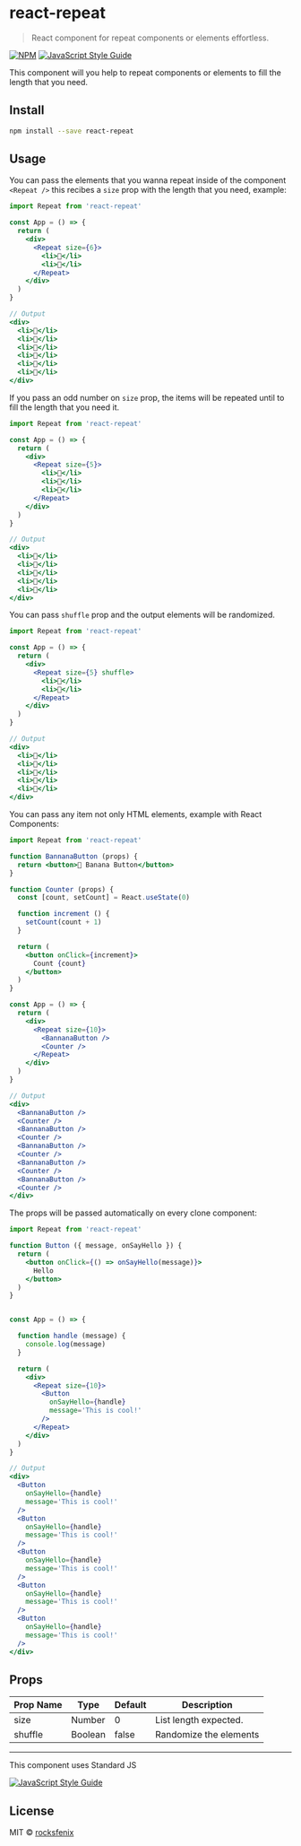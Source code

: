 # react-repeat

> React component for repeat components or elements effortless.

[![NPM](https://img.shields.io/npm/v/react-repeat.svg)](https://www.npmjs.com/package/react-repeat) [![JavaScript Style Guide](https://img.shields.io/badge/code_style-standard-brightgreen.svg)](https://standardjs.com)

This component will you help to repeat components or elements to fill the length that you need.

## Install

```bash
npm install --save react-repeat
```

## Usage

You can pass the elements that you wanna repeat inside of the component ``<Repeat />`` this recibes a ``size`` prop with the length that you need, example:

```jsx
import Repeat from 'react-repeat'

const App = () => {
  return (
    <div>
      <Repeat size={6}>
        <li>🍌</li>
        <li>🍓</li>
      </Repeat>
    </div>
  )
}

// Output
<div>
  <li>🍌</li>
  <li>🍓</li>
  <li>🍌</li>
  <li>🍓</li>
  <li>🍌</li>
  <li>🍓</li>
</div>
```

If you pass an odd number on ``size`` prop, the items will be repeated until to fill the length that you need it.

```jsx
import Repeat from 'react-repeat'

const App = () => {
  return (
    <div>
      <Repeat size={5}>
        <li>🍌</li>
        <li>🍓</li>
        <li>🍏</li>
      </Repeat>
    </div>
  )
}

// Output
<div>
  <li>🍌</li>
  <li>🍓</li>
  <li>🍏</li>
  <li>🍌</li>
  <li>🍓</li>
</div>
```

You can pass ``shuffle`` prop and the output elements will be randomized.

```jsx
import Repeat from 'react-repeat'

const App = () => {
  return (
    <div>
      <Repeat size={5} shuffle>
        <li>🍉</li>
        <li>🍌</li>
      </Repeat>
    </div>
  )
}

// Output
<div>
  <li>🍉</li>
  <li>🍉</li>
  <li>🍌</li>
  <li>🍌</li>
  <li>🍉</li>
</div>
```

You can pass any item not only HTML elements, example with React Components:

```jsx
import Repeat from 'react-repeat'

function BannanaButton (props) {
  return <button>🍌 Banana Button</button>
}

function Counter (props) {
  const [count, setCount] = React.useState(0)

  function increment () {
    setCount(count + 1)
  }

  return (
    <button onClick={increment}>
      Count {count}
    </button>
  )
}

const App = () => {
  return (
    <div>
      <Repeat size={10}>
        <BannanaButton />
        <Counter />
      </Repeat>
    </div>
  )
}

// Output
<div>
  <BannanaButton />
  <Counter />
  <BannanaButton />
  <Counter />
  <BannanaButton />
  <Counter />
  <BannanaButton />
  <Counter />
  <BannanaButton />
  <Counter />
</div>
```

The props will be passed automatically on every clone component:

```jsx
import Repeat from 'react-repeat'

function Button ({ message, onSayHello }) {
  return (
    <button onClick={() => onSayHello(message)}>
      Hello
    </button>
  )
}


const App = () => {

  function handle (message) {
    console.log(message)
  }

  return (
    <div>
      <Repeat size={10}>
        <Button
          onSayHello={handle}
          message='This is cool!'  
        />
      </Repeat>
    </div>
  )
}

// Output
<div>
  <Button
    onSayHello={handle}
    message='This is cool!'  
  />
  <Button
    onSayHello={handle}
    message='This is cool!'  
  />
  <Button
    onSayHello={handle}
    message='This is cool!'  
  />
  <Button
    onSayHello={handle}
    message='This is cool!'  
  />
  <Button
    onSayHello={handle}
    message='This is cool!'  
  />
</div>
```


## Props

Prop Name          | Type      | Default    | Description |
------------------ | --------- | ---------- | ----------- |
size               | Number     | 0       | List length expected. |
shuffle            | Boolean    | false    | Randomize the elements |

-----

This component uses Standard JS

[![JavaScript Style Guide](https://cdn.rawgit.com/standard/standard/master/badge.svg)](https://github.com/standard/standard)

## License

MIT © [rocksfenix](https://github.com/rocksfenix)
